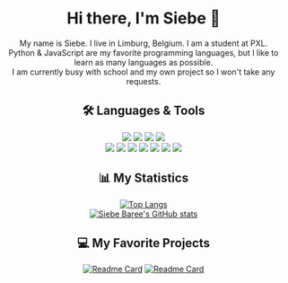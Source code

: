 <div align="center">

  <h1>Hi there, I'm Siebe 👋</h1>

  My name is Siebe. I live in Limburg, Belgium. I am a student at PXL. </br>
  Python & JavaScript are my favorite programming languages, but I like to learn as many languages as possible. </br>
  I am currently busy with school and my own project so I won't take any requests. </br>

  ## 🛠 Languages & Tools
  
  ![](https://img.shields.io/badge/Editor-Visual_Studio_Code-informational?style=flat&logo=visual-studio-code&logoColor=61D9FA&labelColor=20232A&color=3672A5)
  ![](https://img.shields.io/badge/Editor-PyCharm-informational?style=flat&logo=pycharm&logoColor=61D9FA&labelColor=20232A&color=3672A5)
  ![](https://img.shields.io/badge/Tools-MySQL-informational?style=flat&logo=mysql&logoColor=61D9FA&labelColor=20232A&color=3672A5)
  ![](https://img.shields.io/badge/Tools-MongoDB-informational?style=flat&logo=mongodb&logoColor=61D9FA&labelColor=20232A&color=3672A5)
  </br>
  ![](https://img.shields.io/badge/Code-Python-informational?style=flat&logo=python&logoColor=61D9FA&labelColor=20232A&color=3672A5)
  ![](https://img.shields.io/badge/Code-JavaScript-informational?style=flat&logo=javascript&logoColor=61D9FA&labelColor=20232A&color=3672A5)
  ![](https://img.shields.io/badge/Code-Java-informational?style=flat&logo=java&logoColor=61D9FA&labelColor=20232A&color=3672A5)
  ![](https://img.shields.io/badge/Code-HTML5-informational?style=flat&logo=html5&logoColor=61D9FA&labelColor=20232A&color=3672A5)
  ![](https://img.shields.io/badge/Code-CSS3-informational?style=flat&logo=css3&logoColor=61D9FA&labelColor=20232A&color=3672A5)
  ![](https://img.shields.io/badge/Code-Bootstrap-informational?style=flat&logo=bootstrap&logoColor=61D9FA&labelColor=20232A&color=3672A5)
  ![](https://img.shields.io/badge/Code-Bash-informational?style=flat&logo=gnu-bash&logoColor=61D9FA&labelColor=20232A&color=3672A5)


  ## 📊 My Statistics

  [![Top Langs](https://github-readme-stats.vercel.app/api/top-langs/?username=SiebeBaree&langs_count=5&theme=react&layout=compact)](https://github.com/SiebeBaree) </br>
  [![Siebe Baree's GitHub stats](https://github-readme-stats.vercel.app/api?username=SiebeBaree&show_icons=true&hide=prs,contribs&theme=react)](https://github.com/SiebeBaree)
  
  ## 💻 My Favorite Projects

  [![Readme Card](https://github-readme-stats.vercel.app/api/pin/?username=SiebeBaree&repo=Coinz&theme=react)](https://github.com/SiebeBaree/Coinz)
  [![Readme Card](https://github-readme-stats.vercel.app/api/pin/?username=SiebeBaree&repo=Big-Ben&theme=react)](https://github.com/SiebeBaree/Big-Ben)
</div>


